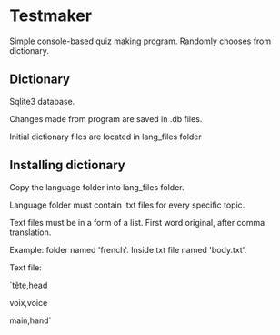 # Testmaker
Simple console-based quiz making program. Randomly chooses from dictionary.

## Dictionary
Sqlite3 database.

Changes made from program are saved in .db files.

Initial dictionary files are located in lang_files folder


## Installing dictionary
Copy the language folder into lang_files folder.

Language folder must contain .txt files for every specific topic.

Text files must be in a form of a list. First word original, after comma translation.

Example: folder named 'french'. Inside txt file named 'body.txt'.

Text file:

`tête,head

voix,voice

main,hand`
